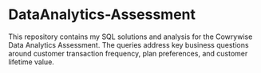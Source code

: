 # DataAnalytics-Assessment
This repository contains my SQL solutions and analysis for the Cowrywise Data Analytics Assessment. The queries address key business questions around customer transaction frequency, plan preferences, and customer lifetime value. 
